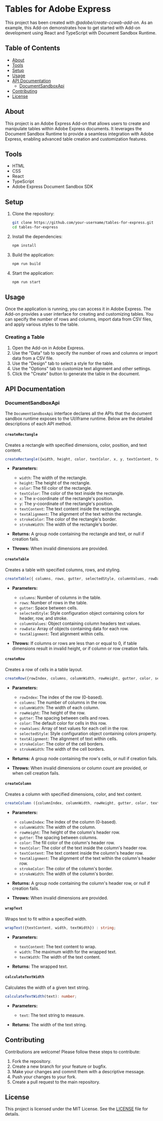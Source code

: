 # Tables for Adobe Express

This project has been created with _@adobe/create-ccweb-add-on_. As an example, this Add-on demonstrates how to get started with Add-on development using React and TypeScript with Document Sandbox Runtime.

## Table of Contents

- [About](#about)
- [Tools](#tools)
- [Setup](#setup)
- [Usage](#usage)
- [API Documentation](#api-documentation)
  - [DocumentSandboxApi](#documentsandboxapi)
- [Contributing](#contributing)
- [License](#license)

## About

This project is an Adobe Express Add-on that allows users to create and manipulate tables within Adobe Express documents. It leverages the Document Sandbox Runtime to provide a seamless integration with Adobe Express, enabling advanced table creation and customization features.

## Tools

- HTML
- CSS
- React
- TypeScript
- Adobe Express Document Sandbox SDK

## Setup

1. Clone the repository:
    ```sh
    git clone https://github.com/your-username/tables-for-express.git
    cd tables-for-express
    ```

2. Install the dependencies:
    ```sh
    npm install
    ```

3. Build the application:
    ```sh
    npm run build
    ```

4. Start the application:
    ```sh
    npm run start
    ```

## Usage

Once the application is running, you can access it in Adobe Express. The Add-on provides a user interface for creating and customizing tables. You can specify the number of rows and columns, import data from CSV files, and apply various styles to the table.

### Creating a Table

1. Open the Add-on in Adobe Express.
2. Use the "Data" tab to specify the number of rows and columns or import data from a CSV file.
3. Use the "Design" tab to select a style for the table.
4. Use the "Options" tab to customize text alignment and other settings.
5. Click the "Create" button to generate the table in the document.

## API Documentation

### DocumentSandboxApi

The `DocumentSandboxApi` interface declares all the APIs that the document sandbox runtime exposes to the UI/iframe runtime. Below are the detailed descriptions of each API method.

#### `createRectangle`

Creates a rectangle with specified dimensions, color, position, and text content.

```typescript
createRectangle({width, height, color, textColor, x, y, textContent, textAlignment, strokeColor, strokeWidth}): GroupNode | null;
```

- **Parameters:**
  - `width`: The width of the rectangle.
  - `height`: The height of the rectangle.
  - `color`: The fill color of the rectangle.
  - `textColor`: The color of the text inside the rectangle.
  - `x`: The x-coordinate of the rectangle's position.
  - `y`: The y-coordinate of the rectangle's position.
  - `textContent`: The text content inside the rectangle.
  - `textAlignment`: The alignment of the text within the rectangle.
  - `strokeColor`: The color of the rectangle's border.
  - `strokeWidth`: The width of the rectangle's border.

- **Returns:** A group node containing the rectangle and text, or null if creation fails.

- **Throws:** When invalid dimensions are provided.

#### `createTable`

Creates a table with specified columns, rows, and styling.

```typescript
createTable({ columns, rows, gutter, selectedStyle, columnValues, rowData, textAlignment}): void;
```

- **Parameters:**
  - `columns`: Number of columns in the table.
  - `rows`: Number of rows in the table.
  - `gutter`: Space between cells.
  - `selectedStyle`: Style configuration object containing colors for header, row, and stroke.
  - `columnValues`: Object containing column headers text values.
  - `rowData`: Array of objects containing data for each row.
  - `textAlignment`: Text alignment within cells.

- **Throws:** If columns or rows are less than or equal to 0, if table dimensions result in invalid height, or if column or row creation fails.

#### `createRow`

Creates a row of cells in a table layout.

```typescript
createRow({rowIndex, columns, columnWidth, rowHeight, gutter, color, selectedStyle, rowValues, textAlignment, strokeColor, strokeWidth }): GroupNode | null;
```

- **Parameters:**
  - `rowIndex`: The index of the row (0-based).
  - `columns`: The number of columns in the row.
  - `columnWidth`: The width of each column.
  - `rowHeight`: The height of the row.
  - `gutter`: The spacing between cells and rows.
  - `color`: The default color for cells in this row.
  - `rowValues`: Array of text values for each cell in the row.
  - `selectedStyle`: Style configuration object containing colors property.
  - `textAlignment`: The alignment of text within cells.
  - `strokeColor`: The color of the cell borders.
  - `strokeWidth`: The width of the cell borders.

- **Returns:** A group node containing the row's cells, or null if creation fails.

- **Throws:** When invalid dimensions or column count are provided, or when cell creation fails.

#### `createColumn`

Creates a column with specified dimensions, color, and text content.

```typescript
createColumn ({columnIndex, columnWidth, rowHeight, gutter, color, textColor, textContent, textAlignment, strokeColor, strokeWidth}): GroupNode | null;
```

- **Parameters:**
  - `columnIndex`: The index of the column (0-based).
  - `columnWidth`: The width of the column.
  - `rowHeight`: The height of the column's header row.
  - `gutter`: The spacing between columns.
  - `color`: The fill color of the column's header row.
  - `textColor`: The color of the text inside the column's header row.
  - `textContent`: The text content inside the column's header row.
  - `textAlignment`: The alignment of the text within the column's header row.
  - `strokeColor`: The color of the column's border.
  - `strokeWidth`: The width of the column's border.

- **Returns:** A group node containing the column's header row, or null if creation fails.

- **Throws:** When invalid dimensions are provided.

#### `wrapText`

Wraps text to fit within a specified width.

```typescript
wrapText({textContent, width, textWidth}) : string;
```

- **Parameters:**
  - `textContent`: The text content to wrap.
  - `width`: The maximum width for the wrapped text.
  - `textWidth`: The width of the text content.

- **Returns:** The wrapped text.

#### `calculateTextWidth`

Calculates the width of a given text string.

```typescript
calculateTextWidth(text): number;
```

- **Parameters:**
  - `text`: The text string to measure.

- **Returns:** The width of the text string.

## Contributing

Contributions are welcome! Please follow these steps to contribute:

1. Fork the repository.
2. Create a new branch for your feature or bugfix.
3. Make your changes and commit them with a descriptive message.
4. Push your changes to your fork.
5. Create a pull request to the main repository.

## License

This project is licensed under the MIT License. See the [LICENSE](LICENSE) file for details.
